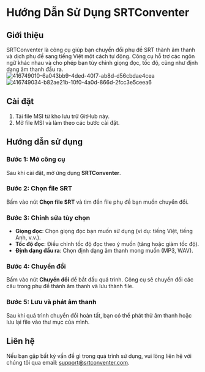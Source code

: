 # Hướng Dẫn Sử Dụng SRTConventer

## Giới thiệu
SRTConventer là công cụ giúp bạn chuyển đổi phụ đề SRT thành âm thanh và dịch phụ đề sang tiếng Việt một cách tự động. Công cụ hỗ trợ các ngôn ngữ khác nhau và cho phép bạn tùy chỉnh giọng đọc, tốc độ, cũng như định dạng âm thanh đầu ra.
![416749010-6a043bb9-4ded-40f7-ab8d-d56cbdae4cea](https://github.com/user-attachments/assets/cf5cda14-4af0-444d-8325-db0dddfbb7dc)
![416749034-b82ae21b-10f0-4a0d-866d-2fcc3e5ceea6](https://github.com/user-attachments/assets/ae0cd891-c695-4ec8-bdc4-404a745ee6c2)

## Cài đặt
1. Tải file MSI từ kho lưu trữ GitHub này.
2. Mở file MSI và làm theo các bước cài đặt.

## Hướng dẫn sử dụng
### Bước 1: Mở công cụ
Sau khi cài đặt, mở ứng dụng **SRTConventer**.

### Bước 2: Chọn file SRT
Bấm vào nút **Chọn file SRT** và tìm đến file phụ đề bạn muốn chuyển đổi.

### Bước 3: Chỉnh sửa tùy chọn
- **Giọng đọc**: Chọn giọng đọc bạn muốn sử dụng (ví dụ: tiếng Việt, tiếng Anh, v.v.).
- **Tốc độ đọc**: Điều chỉnh tốc độ đọc theo ý muốn (tăng hoặc giảm tốc độ).
- **Định dạng đầu ra**: Chọn định dạng âm thanh mong muốn (MP3, WAV).

### Bước 4: Chuyển đổi
Bấm vào nút **Chuyển đổi** để bắt đầu quá trình. Công cụ sẽ chuyển đổi các câu trong phụ đề thành âm thanh và lưu thành file.

### Bước 5: Lưu và phát âm thanh
Sau khi quá trình chuyển đổi hoàn tất, bạn có thể phát thử âm thanh hoặc lưu lại file vào thư mục của mình.

## Liên hệ
Nếu bạn gặp bất kỳ vấn đề gì trong quá trình sử dụng, vui lòng liên hệ với chúng tôi qua email: support@srtconventer.com.
